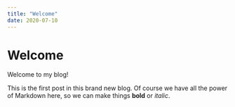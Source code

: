 ```yaml
---
title: "Welcome"
date: 2020-07-10
---
```


# Welcome

Welcome to my blog!

This is the first post in this brand new blog.
Of course we have all the power of Markdown here,
so we can make things **bold** or _italic_.
